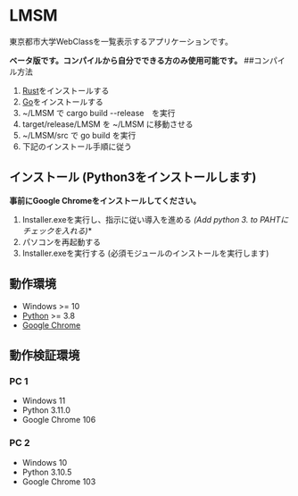 # LMSM

東京都市大学WebClassを一覧表示するアプリケーションです。

**ベータ版です。コンパイルから自分でできる方のみ使用可能です。**
##コンパイル方法
1. [Rust](https://www.rust-lang.org/ja/)をインストールする 
2. [Go](https://go.dev)をインストールする
3. ~/LMSM で cargo build --release　を実行
4. target/release/LMSM を ~/LMSM に移動させる
5. ~/LMSM/src で go build を実行
6. 下記のインストール手順に従う


## インストール (Python3をインストールします)

**事前にGoogle Chromeをインストールしてください。**

1. Installer.exeを実行し、指示に従い導入を進める **(Add python 3.* to PAHTにチェックを入れる)**
2. パソコンを再起動する
3. Installer.exeを実行する (必須モジュールのインストールを実行します)

## 動作環境

- Windows >= 10
- [Python](https://www.python.org/downloads/) >= 3.8
- [Google Chrome](https://www.google.com/intl/ja_jp/chrome/)

## 動作検証環境

### PC 1

- Windows 11
- Python 3.11.0
- Google Chrome 106

### PC 2

- Windows 10
- Python 3.10.5
- Google Chrome 103
